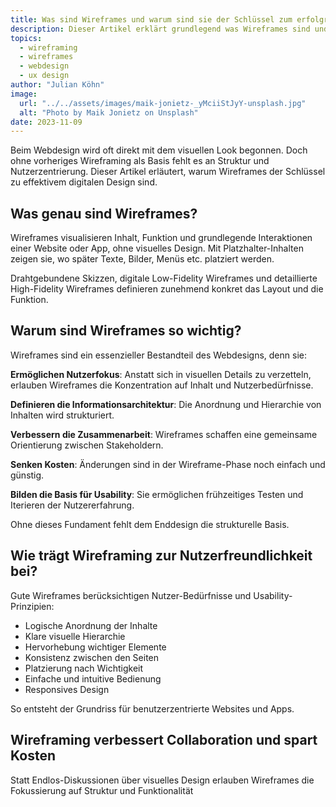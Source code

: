 ```yaml
---
title: Was sind Wireframes und warum sind sie der Schlüssel zum erfolgreichen Webdesign?
description: Dieser Artikel erklärt grundlegend was Wireframes sind und warum sie für effektives digitales Design unersetzlich sind.
topics:
  - wireframing
  - wireframes
  - webdesign
  - ux design
author: "Julian Köhn"
image:
  url: "../../assets/images/maik-jonietz-_yMciiStJyY-unsplash.jpg"
  alt: "Photo by Maik Jonietz on Unsplash"
date: 2023-11-09
---
```


Beim Webdesign wird oft direkt mit dem visuellen Look begonnen. Doch ohne vorheriges Wireframing als Basis fehlt es an Struktur und Nutzerzentrierung. Dieser Artikel erläutert, warum Wireframes der Schlüssel zu effektivem digitalen Design sind.

## Was genau sind Wireframes?

Wireframes visualisieren Inhalt, Funktion und grundlegende Interaktionen einer Website oder App, ohne visuelles Design. Mit Platzhalter-Inhalten zeigen sie, wo später Texte, Bilder, Menüs etc. platziert werden.

Drahtgebundene Skizzen, digitale Low-Fidelity Wireframes und detaillierte High-Fidelity Wireframes definieren zunehmend konkret das Layout und die Funktion. 

## Warum sind Wireframes so wichtig?

Wireframes sind ein essenzieller Bestandteil des Webdesigns, denn sie:

**Ermöglichen Nutzerfokus**: Anstatt sich in visuellen Details zu verzetteln, erlauben Wireframes die Konzentration auf Inhalt und Nutzerbedürfnisse.

**Definieren die Informationsarchitektur**: Die Anordnung und Hierarchie von Inhalten wird strukturiert.

**Verbessern die Zusammenarbeit**: Wireframes schaffen eine gemeinsame Orientierung zwischen Stakeholdern.

**Senken Kosten**: Änderungen sind in der Wireframe-Phase noch einfach und günstig.

**Bilden die Basis für Usability**: Sie ermöglichen frühzeitiges Testen und Iterieren der Nutzererfahrung.

Ohne dieses Fundament fehlt dem Enddesign die strukturelle Basis.

## Wie trägt Wireframing zur Nutzerfreundlichkeit bei?

Gute Wireframes berücksichtigen Nutzer-Bedürfnisse und Usability-Prinzipien:

- Logische Anordnung der Inhalte 
- Klare visuelle Hierarchie
- Hervorhebung wichtiger Elemente
- Konsistenz zwischen den Seiten 
- Platzierung nach Wichtigkeit
- Einfache und intuitive Bedienung
- Responsives Design

So entsteht der Grundriss für benutzerzentrierte Websites und Apps.

## Wireframing verbessert Collaboration und spart Kosten

Statt Endlos-Diskussionen über visuelles Design erlauben Wireframes die Fokussierung auf Struktur und Funktionalität